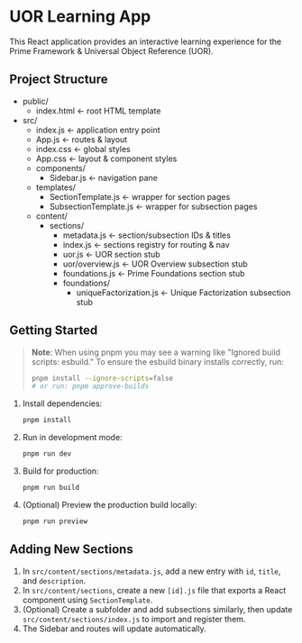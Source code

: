  # UOR Learning App

 This React application provides an interactive learning experience for the Prime Framework & Universal Object Reference (UOR). 

 ## Project Structure
 - public/
   - index.html  ← root HTML template
 - src/
   - index.js    ← application entry point
   - App.js      ← routes & layout
   - index.css   ← global styles
   - App.css     ← layout & component styles
   - components/
     - Sidebar.js  ← navigation pane
   - templates/
     - SectionTemplate.js    ← wrapper for section pages
     - SubsectionTemplate.js ← wrapper for subsection pages
   - content/
     - sections/
       - metadata.js         ← section/subsection IDs & titles
       - index.js            ← sections registry for routing & nav
       - uor.js              ← UOR section stub
       - uor/overview.js     ← UOR Overview subsection stub
       - foundations.js      ← Prime Foundations section stub
       - foundations/
         - uniqueFactorization.js ← Unique Factorization subsection stub

 ## Getting Started
> **Note**: When using pnpm you may see a warning like "Ignored build scripts: esbuild." To ensure the esbuild binary installs correctly, run:
>
> ```bash
> pnpm install --ignore-scripts=false
> # or run: pnpm approve-builds
> ```
1. Install dependencies:
   ```bash
   pnpm install
   ```
2. Run in development mode:
   ```bash
   pnpm run dev
   ```
3. Build for production:
   ```bash
   pnpm run build
   ```
4. (Optional) Preview the production build locally:
   ```bash
   pnpm run preview
   ```

 ## Adding New Sections
 1. In `src/content/sections/metadata.js`, add a new entry with `id`, `title`, and `description`.
 2. In `src/content/sections`, create a new `[id].js` file that exports a React component using `SectionTemplate`.
 3. (Optional) Create a subfolder and add subsections similarly, then update `src/content/sections/index.js` to import and register them.
 4. The Sidebar and routes will update automatically.